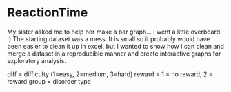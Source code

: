 # ReactionTime
My sister asked me to help her make a bar graph... I went a little overboard :)
The starting dataset was a mess.
It is small so it probably would have been easier to clean it up in excel, 
but I wanted to show how I can clean and merge a dataset in a reproducible manner
and create interactive graphs for exploratory analysis.

diff = difficulty (1=easy, 2=medium, 3=hard)
reward = 1 = no reward, 2 = reward 
group = disorder type


